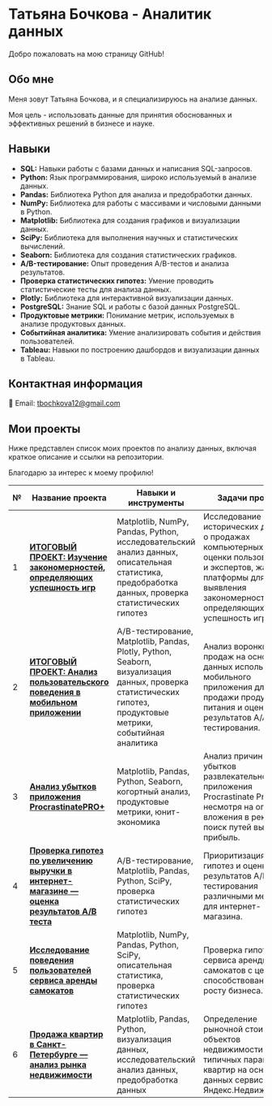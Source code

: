 # Татьяна Бочкова - Аналитик данных

Добро пожаловать на мою страницу GitHub!

## Обо мне
Меня зовут Татьяна Бочкова, и я специализируюсь на анализе данных. 

Моя цель - использовать данные для принятия обоснованных и эффективных решений в бизнесе и науке.

## Навыки
- **SQL:** Навыки работы с базами данных и написания SQL-запросов.
- **Python:** Язык программирования, широко используемый в анализе данных.
- **Pandas:** Библиотека Python для анализа и предобработки данных.
- **NumPy:** Библиотека для работы с массивами и числовыми данными в Python.
- **Matplotlib:** Библиотека для создания графиков и визуализации данных.
- **SciPy:** Библиотека для выполнения научных и статистических вычислений.
- **Seaborn:** Библиотека для создания статистических графиков.
- **A/B-тестирование:** Опыт проведения A/B-тестов и анализа результатов.
- **Проверка статистических гипотез:** Умение проводить статистические тесты для анализа данных.
- **Plotly:** Библиотека для интерактивной визуализации данных.
- **PostgreSQL:** Знание SQL и работы с базой данных PostgreSQL.
- **Продуктовые метрики:** Понимание метрик, используемых в анализе продуктовых данных.
- **Событийная аналитика:** Умение анализировать события и действия пользователей.
- **Tableau:** Навыки по построению дашбордов и визуализации данных в Tableau.


## Контактная информация
📧 Email: tbochkova12@gmail.com

## Мои проекты
Ниже представлен список моих проектов по анализу данных, включая краткое описание и ссылки на репозитории.

Благодарю за интерес к моему профилю!

| № | Название проекта | Навыки и инструменты | Задачи проекта |
|---|-------------------|----------------------|----------------|
| 1 | [**ИТОГОВЫЙ ПРОЕКТ: Изучение закономерностей, определяющих успешность игр**](https://github.com/tatianabochkova/Portfolio/tree/main/1%20ИТОГОВЫЙ%20ПРОЕКТ) | Matplotlib, NumPy, Pandas, Python, исследовательский анализ данных, описательная статистика, предобработка данных, проверка статистических гипотез | Исследование исторических данных о продажах компьютерных игр, оценки пользователей и экспертов, жанры и платформы для выявления закономерностей, определяющих успешность игры. |
| 2 | [**ИТОГОВЫЙ ПРОЕКТ: Анализ пользовательского поведения в мобильном приложении**](https://github.com/tatianabochkova/Portfolio/tree/main/2%20ИТОГОВЫЙ%20ПРОЕКТ) | A/B-тестирование, Matplotlib, Pandas, Plotly, Python, Seaborn, визуализация данных, проверка статистических гипотез, продуктовые метрики, событийная аналитика | Анализ воронки продаж на основе данных использования мобильного приложения для продажи продуктов питания и оценка результатов A/A/B-тестирования. |
| 3 | [**Анализ убытков приложения ProcrastinatePRO+**](https://github.com/tatianabochkova/Portfolio/tree/main/Анализ%20убытков%20приложения%20ProcrastinatePRO%2B) | Matplotlib, Pandas, Python, Seaborn, когортный анализ, продуктовые метрики, юнит-экономика | Анализ причин убытков развлекательного приложения Procrastinate Pro+, несмотря на огромные вложения в рекламу, и поиск путей выхода на прибыль. |
| 4 | [**Проверка гипотез по увеличению выручки в интернет-магазине — оценка результатов A/B теста**](https://github.com/tatianabochkova/Portfolio/tree/main/Гипотезы%20выручки%20(%20AB%20тесты)) | A/B-тестирование, Matplotlib, Pandas, Python, SciPy, проверка статистических гипотез | Приоритизация гипотез и оценка результатов A/B-тестирования различными методами для интернет-магазина. |
| 5 | [**Исследование поведения пользователей сервиса аренды самокатов**](https://github.com/tatianabochkova/Portfolio/tree/main/Исследование%20поведения%20пользователей%20сервиса%20аренды%20самокатов) | Matplotlib, NumPy, Pandas, Python, SciPy, описательная статистика, проверка статистических гипотез | Проверка гипотез для сервиса аренды самокатов с целью способствования росту бизнеса. |
| 6 | [**Продажа квартир в Санкт-Петербурге — анализ рынка недвижимости**](https://github.com/tatianabochkova/Portfolio/tree/main/Продажа%20квартир%20в%20Санкт-Петербурге%20—%20анализ%20рынка%20недвижимости) | Matplotlib, Pandas, Python, визуализация данных, исследовательский анализ данных, предобработка данных | Определение рыночной стоимости объектов недвижимости и типичных параметров квартир на основе данных сервиса Яндекс.Недвижимость. |


